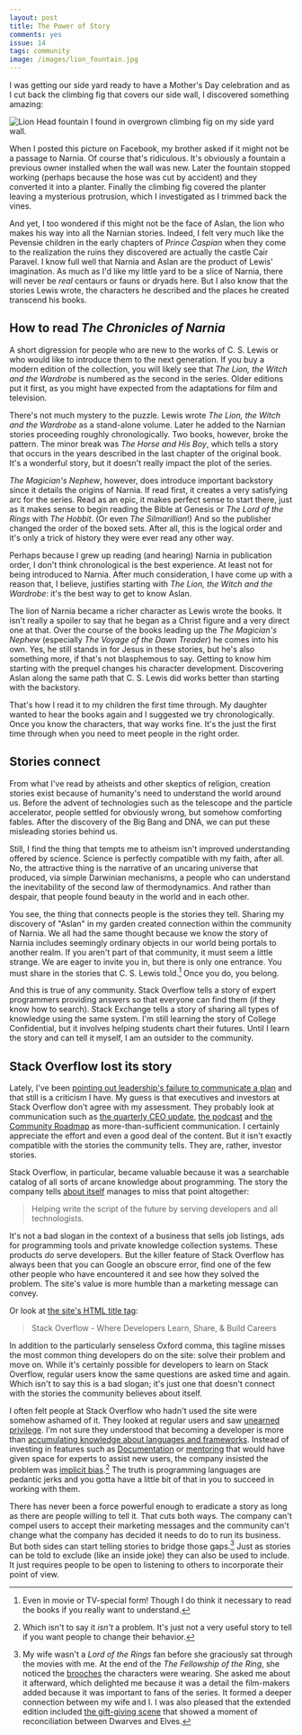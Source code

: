 ```yaml
---
layout: post
title: The Power of Story
comments: yes
issue: 14
tags: community
image: /images/lion_fountain.jpg
---
```


I was getting our side yard ready to have a Mother's Day celebration
and as I cut back the climbing fig that covers our side wall, I
discovered something amazing:

![Lion Head fountain I found in overgrown climbing fig on my side yard
wall.](/images/lion_fountain.jpg) 

When I posted this picture on Facebook, my brother asked if it might not
be a passage to Narnia. Of course that's ridiculous. It's obviously a
fountain a previous owner installed when the wall was new. Later the
fountain stopped working (perhaps because the hose was cut by
accident) and they converted it into a planter. Finally the climbing fig
covered the planter leaving a mysterious protrusion, which I
investigated as I trimmed back the vines.

And yet, I too wondered if this might not be the face of Aslan, the
lion who makes his way into all the Narnian stories. Indeed, I felt
very much like the Pevensie children in the early chapters of _Prince
Caspian_ when they come to the realization the ruins they discovered
are actually the castle Cair Paravel. I know full well that Narnia and
Aslan are the product of Lewis' imagination. As much as I'd like my
little yard to be a slice of Narnia, there will never be _real_
centaurs or fauns or dryads here. But I also know that the stories
Lewis wrote, the characters he described and the places he created
transcend his books.


## How to read _The Chronicles of Narnia_

A short digression for people who are new to the works of C. S. Lewis
or who would like to introduce them to the next generation. If you buy
a modern edition of the collection, you will likely see that _The
Lion, the Witch and the Wardrobe_ is numbered as the second in the
series. Older editions put it first, as you might have expected from
the adaptations for film and television.

There's not much mystery to the puzzle. Lewis wrote _The Lion, the
Witch and the Wardrobe_ as a stand-alone volume. Later he added to the
Narnian stories proceeding roughly chronologically. Two books,
however, broke the pattern. The minor break was _The Horse and His
Boy_, which tells a story that occurs in the years described in the
last chapter of the original book. It's a wonderful story, but it
doesn't really impact the plot of the series.

_The Magician's Nephew_, however, does introduce important backstory
since it details the origins of Narnia. If read first, it creates a
very satisfying arc for the series. Read as an epic, it makes perfect
sense to start there, just as it makes sense to begin reading the
Bible at Genesis or _The Lord of the Rings_ with _The Hobbit_. (Or
even _The Silmarillian_!) And so the publisher changed the order of
the boxed sets. After all, this is the logical order and it's only a
trick of history they were ever read any other way.

Perhaps because I grew up reading (and hearing) Narnia in publication
order, I don't think chronological is the best experience. At least
not for being introduced to Narnia. After much consideration, I have
come up with a reason that, I believe, justifies starting with _The
Lion, the Witch and the Wardrobe_: it's the best way to get to know
Aslan.

The lion of Narnia became a richer character as Lewis wrote the
books. It isn't really a spoiler to say that he began as a Christ
figure and a very direct one at that. Over the course of the books
leading up the _The Magician's Nephew_ (especially _The Voyage of the
Dawn Treader_) he comes into his own. Yes, he still stands in for
Jesus in these stories, but he's also something more, if that's not
blasphemous to say. Getting to know him starting with the prequel
changes his character development. Discovering Aslan along the same
path that C. S. Lewis did works better than starting with the
backstory.

That's how I read it to my children the first time through. My
daughter wanted to hear the books again and I suggested we try
chronologically. Once you know the characters, that way works
fine. It's the just the first time through when you need to meet
people in the right order.

## Stories connect

From what I've read by atheists and other skeptics of religion,
creation stories exist because of humanity's need to understand the
world around us. Before the advent of technologies such as the
telescope and the particle accelerator, people settled for obviously
wrong, but somehow comforting fables. After the discovery of the Big
Bang and DNA, we can put these misleading stories behind us.

Still, I find the thing that tempts me to atheism isn't improved
understanding offered by science. Science is perfectly compatible with
my faith, after all. No, the attractive thing is the narrative of an
uncaring universe that produced, via simple Darwinian mechanisms, a
people who can understand the inevitability of the second law of
thermodynamics. And rather than despair, that people found beauty in
the world and in each other.

You see, the thing that connects people is the stories they
tell. Sharing my discovery of "Aslan" in my garden created connection
within the community of Narnia. We all had the same thought because we
know the story of Narnia includes seemingly ordinary objects in our
world being portals to another realm. If you aren't part of that
community, it must seem a little strange. We are eager to invite you
in, but there is only one entrance. You must share in the stories that
C. S. Lewis told.[^1] Once you do, you belong.

And this is true of any community. Stack Overflow tells a story of
expert programmers providing answers so that everyone can find them
(if they know how to search). Stack Exchange tells a story of sharing
all types of knowledge using the same system. I'm still learning the
story of College Confidential, but it involves helping students chart
their futures. Until I learn the story and can tell it myself, I am an
outsider to the community.

## Stack Overflow lost its story

Lately, I've been [pointing out leadership's failure to communicate a
plan](/2020/02/07/rose_parable.html) and that still is a criticism I
have. My guess is that executives and investors at Stack Overflow
don't agree with my assessment. They probably look at communication
such as [the quarterly CEO
update](https://meta.stackexchange.com/q/347549/1438), [the
podcast](https://stackoverflow.blog/podcast/) and [the Community
Roadmap](https://stackoverflow.blog/2020/04/08/q2-community-roadmap/)
as more-than-sufficient communication. I certainly appreciate the
effort and even a good deal of the content. But it isn't exactly
compatible with the stories the community tells. They are, rather,
investor stories.

Stack Overflow, in particular, became valuable because it was a
searchable catalog of all sorts of arcane knowledge about
programming. The story the company tells [about
itself](https://stackoverflow.com/company) manages to miss that point
altogether:

> Helping write the script of the future by serving developers and all
> technologists.

It's not a bad slogan in the context of a business that sells job
listings, ads for programming tools and private knowledge collection
systems. These products _do_ serve developers. But the killer feature
of Stack Overflow has always been that you can Google an obscure
error, find one of the few other people who have encountered it and
see how they solved the problem. The site's value is more humble than
a marketing message can convey.

Or look at [the site's HTML title
tag](view-source:https://stackoverflow.com/):

> Stack Overflow - Where Developers Learn, Share, & Build Careers

In addition to the particularly senseless Oxford comma, this tagline
misses the most common thing developers do on the site: solve their
problem and move on. While it's certainly possible for developers to
learn on Stack Overflow, regular users know the same questions are
asked time and again. Which isn't to say this is a bad slogan; it's
just one that doesn't connect with the stories the community believes
about itself.



<!--Let me explain with an analogy. Suppose you were assigned the world's
most pedantic editor.  They scrutinize every sentence you write in
emails, documents and chat. If there is a mistake, they respond in
one of three ways:

1. Circle the mistake in red marker with a note.
2. Return the sentence with an generic error such as "spelling",
   "grammar" or "punctuation".
3. Allow the sentence to be published, but randomly change its meaning
   or the meaning of surrounding sentences.
   
This would be more bearable if the editor used standard English. But
this editor has some idiosyncratic tendencies. For instance, they
don't use the Oxford comma in preference to the [Cambridge
comma](https://www.glossophilia.org/2013/04/oxford-cambridge-a-new-battleground-for-an-old-rivalry/). Because
the I before E rule has so many exceptions, this editor requires E
before I. It's more reasonable since the order is alphabetical. They
also avoid the one-or-two-spaces controversy by allowing either unless
the sentence ends a paragraph. In that case, there must only be one
space.

Learning the rules requires reading an almost impenetrable manual of
style. The good news is that thousands of other writers also use the
same proofreader and they've created a site for answering questions:
Letter Overflow. (It's named after a common and cryptic error reported
when a sentence uses more than the allowed number of E's.) Thanks to
that site, everyone who must satisfy each editor (and there are
hundreds of them) can learn how to fix problems with their sentences.

Now a new owner has taken over Letter Overflow. They notice a lot of
new authors struggle to write sentences and that LO is a great tool
for people to understand proofreaders. So they come up with a new slogan: 

> Helping write the sentences of the future by serving authors.

Next they told the people using the site to be nicer to new users and
to stop pointing out all the mistakes they were making. Nobody wants
to be criticized after all. When the users push back that they are just explaining the hard reality of working with these

-->

I often felt people at Stack Overflow who hadn't used the site were
somehow ashamed of it. They looked at regular users and saw [unearned
privilege](/2019/05/20/meristocracy.html). I'm not sure they
understood that becoming a developer is more than [accumulating
knowledge about languages and
frameworks](/2015/04/22/cs_females.html). Instead of investing in
features such as
[Documentation](https://meta.stackoverflow.com/questions/354217/sunsetting-documentation)
or
[mentoring](https://meta.stackoverflow.com/questions/353845/stack-overflow-mentorship-research-project)
that would have given space for experts to assist new users, the
company insisted the problem was [implicit
bias](https://stackoverflow.blog/2018/04/26/stack-overflow-isnt-very-welcoming-its-time-for-that-to-change/).[^2]
The truth is programming languages are pedantic jerks and you gotta
have a little bit of that in you to succeed in working with them.

There has never been a force powerful enough to eradicate a story as
long as there are people willing to tell it. That cuts both ways. The
company can't compel users to accept their marketing messages and the
community can't change what the company has decided it needs to do to
run its business. But both sides can start telling stories to bridge
those gaps.[^3] Just as stories can be told to exclude (like an
inside joke) they can also be used to include. It just requires people
to be open to listening to others to incorporate their point of view.



[^1]: Even in movie or TV-special form! Though I do think it necessary
    to read the books if you really want to understand.

[^2]: Which isn't to say it _isn't_ a problem. It's just not a very
    useful story to tell if you want people to change their behavior.

[^3]: My wife wasn't a _Lord of the Rings_ fan before she graciously
    sat through the movies with me. At the end of the _The Fellowship
    of the Ring_, she noticed the
    [brooches](https://tolkiengateway.net/wiki/Elven_brooches) the
    characters were wearing. She asked me about it afterward, which
    delighted me because it was a detail the film-makers added because
    it was important to fans of the series. It formed a deeper
    connection between my wife and I. I was also pleased that the
    extended edition included [the gift-giving
    scene](https://www.youtube.com/watch?v=p9FdKBVpkec) that showed a
    moment of reconciliation between Dwarves and Elves.

<!--  LocalWords:  Aslan Dwarves
 -->
